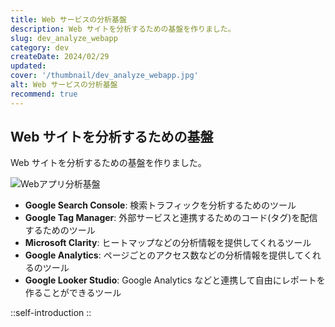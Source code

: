 ```yaml
---
title: Web サービスの分析基盤
description: Web サイトを分析するための基盤を作りました。
slug: dev_analyze_webapp
category: dev
createDate: 2024/02/29
updated: 
cover: '/thumbnail/dev_analyze_webapp.jpg'
alt: Web サービスの分析基盤
recommend: true
---
```


## Web サイトを分析するための基盤

Web サイトを分析するための基盤を作りました。

![Webアプリ分析基盤](/img/dev_analyze_webapp/tracking.drawio.png)


- __Google Search Console__: 検索トラフィックを分析するためのツール
- __Google Tag Manager__: 外部サービスと連携するためのコード(タグ)を配信するためのツール
- __Microsoft Clarity__: ヒートマップなどの分析情報を提供してくれるツール
- __Google Analytics__: ページごとのアクセス数などの分析情報を提供してくれるのツール
- __Google Looker Studio__: Google Analytics などと連携して自由にレポートを作ることができるツール


::self-introduction
::

